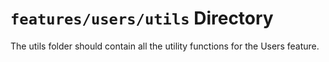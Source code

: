 # `features/users/utils` Directory

The utils folder should contain all the utility functions for the Users feature.
